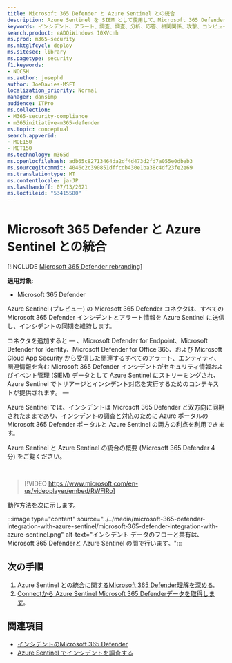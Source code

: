 ```yaml
---
title: Microsoft 365 Defender と Azure Sentinel との統合
description: Azure Sentinel を SIEM として使用して、Microsoft 365 Defenderイベントを実行します。
keywords: インシデント、アラート、調査、調査、分析、応答、相関関係、攻撃、コンピューター、デバイス、ユーザー、ID、ID、メールボックス、電子メール、365、microsoft、m365
search.product: eADQiWindows 10XVcnh
ms.prod: m365-security
ms.mktglfcycl: deploy
ms.sitesec: library
ms.pagetype: security
f1.keywords:
- NOCSH
ms.author: josephd
author: JoeDavies-MSFT
localization_priority: Normal
manager: dansimp
audience: ITPro
ms.collection:
- M365-security-compliance
- m365initiative-m365-defender
ms.topic: conceptual
search.appverid:
- MOE150
- MET150
ms.technology: m365d
ms.openlocfilehash: adb65c82713464da2df4d473d2fd7a055e0dbeb3
ms.sourcegitcommit: 4046c2c390851dffcdb430e1ba38c4df23fe2e69
ms.translationtype: MT
ms.contentlocale: ja-JP
ms.lasthandoff: 07/13/2021
ms.locfileid: "53415580"
---
```

# <a name="microsoft-365-defender-integration-with-azure-sentinel"></a>Microsoft 365 Defender と Azure Sentinel との統合

[!INCLUDE [Microsoft 365 Defender rebranding](../includes/microsoft-defender.md)]

**適用対象:**
- Microsoft 365 Defender

Azure Sentinel (プレビュー) の Microsoft 365 Defender コネクタは、すべての Microsoft 365 Defender インシデントとアラート情報を Azure Sentinel に送信し、インシデントの同期を維持します。 

コネクタを追加すると &mdash; 、Microsoft Defender for Endpoint、Microsoft Defender for Identity、Microsoft Defender for Office 365、および Microsoft Cloud App Security から受信した関連するすべてのアラート、エンティティ、関連情報を含む Microsoft 365 Defender インシデントがセキュリティ情報およびイベント管理 (SIEM) データとして Azure Sentinel にストリーミングされ、Azure Sentinel でトリアージとインシデント対応を実行するためのコンテキストが提供されます。 &mdash; 

Azure Sentinel では、インシデントは Microsoft 365 Defender と双方向に同期されたままであり、インシデントの調査と対応のために Azure ポータルの Microsoft 365 Defender ポータルと Azure Sentinel の両方の利点を利用できます。

Azure Sentinel と Azure Sentinel の統合の概要 (Microsoft 365 Defender 4 分) をご覧ください。

<br>

>[!VIDEO https://www.microsoft.com/en-us/videoplayer/embed/RWFIRo]


動作方法を次に示します。

:::image type="content" source="../../media/microsoft-365-defender-integration-with-azure-sentinel/microsoft-365-defender-integration-with-azure-sentinel.png" alt-text="インシデント データのフローと共有は、Microsoft 365 Defenderと Azure Sentinel の間で行います。":::

## <a name="next-steps"></a>次の手順

1. Azure Sentinel との統合に[関するMicrosoft 365 Defender理解を深める](/azure/sentinel/microsoft-365-defender-sentinel-integration)。
2. [Connectから Azure Sentinel Microsoft 365 Defenderデータを取得します](/azure/sentinel/connect-microsoft-365-defender)。

## <a name="see-also"></a>関連項目

- [インシデントのMicrosoft 365 Defender](incidents-overview.md)
- [Azure Sentinel でインシデントを調査する](/azure/sentinel/tutorial-investigate-cases)
